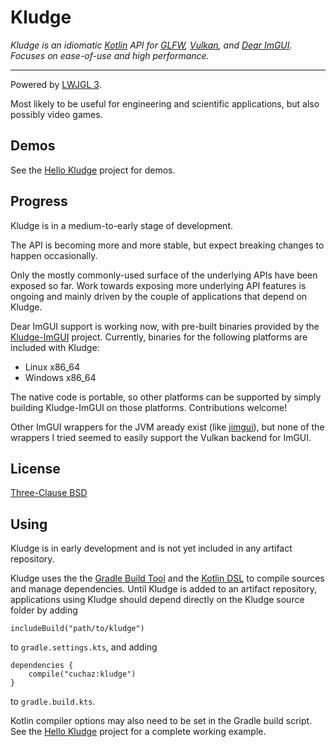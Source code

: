 # Kludge

*Kludge is an idiomatic [Kotlin](https://kotlinlang.org/) API for
[GLFW](https://www.glfw.org/), [Vulkan](https://www.khronos.org/vulkan/),
and [Dear ImGUI](https://github.com/ocornut/imgui).
Focuses on ease-of-use and high performance.*

---

Powered by [LWJGL 3](https://www.lwjgl.org/).

Most likely to be useful for engineering and scientific applications, but also possibly video games.


## Demos

See the [Hello Kludge](https://github.com/cuchaz/hello-kludge) project for demos.


## Progress

Kludge is in a medium-to-early stage of development.

The API is becoming more and more stable, but expect breaking changes to happen occasionally.

Only the mostly commonly-used surface of the underlying APIs have been exposed so far.
Work towards exposing more underlying API features is ongoing and mainly driven by
the couple of applications that depend on Kludge.

Dear ImGUI support is working now, with pre-built binaries provided by the
[Kludge-ImGUI](https://github.com/cuchaz/kludge-imgui) project.
Currently, binaries for the following platforms are included with Kludge:

 * Linux x86_64
 * Windows x86_64

The native code is portable, so other platforms can be supported by simply building
Kludge-ImGUI on those platforms. Contributions welcome!

Other ImGUI wrappers for the JVM aready exist (like [jimgui](https://github.com/ice1000/jimgui)),
but none of the wrappers I tried seemed to easily support the Vulkan backend for ImGUI.


## License

[Three-Clause BSD](license.txt)


## Using

Kludge is in early development and is not yet included in any artifact repository.

Kludge uses the the [Gradle Build Tool](https://gradle.org/)
and the [Kotlin DSL](https://docs.gradle.org/current/userguide/kotlin_dsl.html) to compile sources and manage dependencies.
Until Kludge is added to an artifact repository, applications using Kludge should depend directly on the Kludge source folder by adding

```includeBuild("path/to/kludge")```

to `gradle.settings.kts`, and adding

```
dependencies {
	compile("cuchaz:kludge")
}
```

to `gradle.build.kts`.

Kotlin compiler options may also need to be set in the Gradle build script.
See the [Hello Kludge](https://github.com/cuchaz/hello-kludge/blob/master/build.gradle.kts) project for a complete working example.

